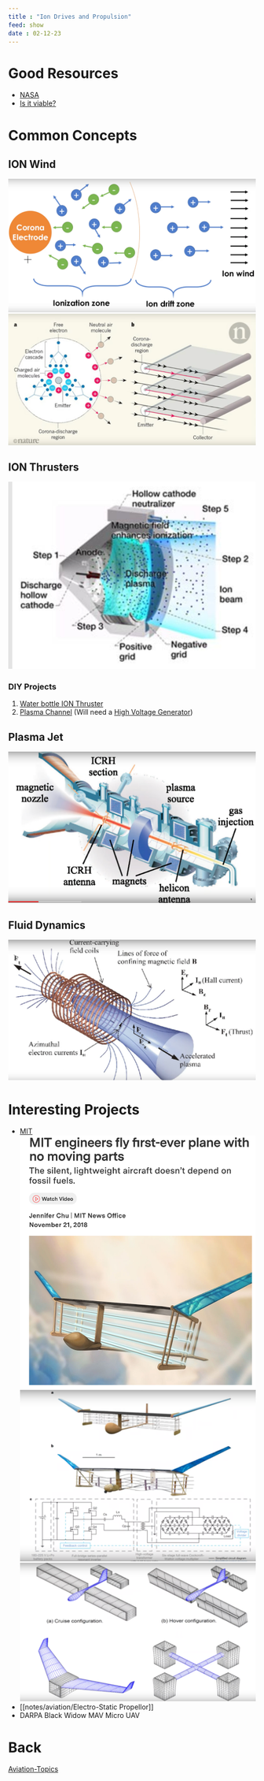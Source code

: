 ```yaml
---
title : "Ion Drives and Propulsion"
feed: show
date : 02-12-23
---
```

# Good Resources
- [NASA](https://www.nasa.gov/centers/glenn/technology/Ion_Propulsion1.html) 
- [Is it viable?](https://www.youtube.com/watch?v=YaLEClKGnXc)

# Common Concepts
## ION Wind
 ![](notes/images/Ion%20Wind.png)
 ![](notes/images/Ion%20Wind%202.png)
## ION Thrusters 
 ![](notes/images/NASA%20ION%20Thruster.png)
 ### DIY Projects
 1. [Water bottle ION Thruster](https://www.youtube.com/watch?v=b5hCJv-lD_k) 
 2. [Plasma Channel](https://www.youtube.com/watch?v=nrEBoPYS4ns&t=28s)
 (Will need a [High Voltage Generator](notes/electrical%20components/High%20Voltage%20Generator.md))
## Plasma Jet
 ![](notes/images/Plasma%20Jet.png)
## Fluid Dynamics
![](notes/images/Fluid%20Dynamics.png)

# Interesting Projects
- [MIT](https://news.mit.edu/2018/first-ionic-wind-plane-no-moving-parts-1121)
![](notes/images/ION%20Wind%20Plane%20MIT.png)
![](notes/images/ION%20Wind%20Plane%20MIT%202.png)
![](notes/images/ION%20Wind%20Plane%20MIT%203.png)
- [[notes/aviation/Electro-Static Propellor]]
- DARPA Black Widow MAV Micro UAV

# Back 
[Aviation-Topics](notes/aviation/Aviation-Topics.md)